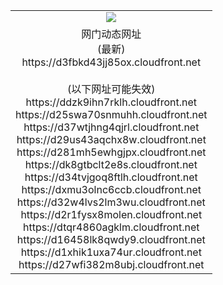 ﻿<table>
  <tr></tr>
  <tr><td colspan=2 align=center><img src="https://d3fbkd43jj85ox.cloudfront.net/Up/oGate.jpg" /></td></tr>
  <tr><td colspan=2 align=center>网门动态网址<br/>(最新)
<br>https://d3fbkd43jj85ox.cloudfront.net
<br/><br/>(以下网址可能失效)
<br>https://ddzk9ihn7rklh.cloudfront.net
<br>https://d25swa70snmuhh.cloudfront.net
<br>https://d37wtjhng4qjrl.cloudfront.net
<br>https://d29us43aqchx8w.cloudfront.net
<br>https://d281mh5ewhgjpx.cloudfront.net
<br>https://dk8gtbclt2e8s.cloudfront.net
<br>https://d34tvjgoq8ftlh.cloudfront.net
<br>https://dxmu3olnc6ccb.cloudfront.net
<br>https://d32w4lvs2lm3wu.cloudfront.net
<br>https://d2r1fysx8molen.cloudfront.net
<br>https://dtqr4860agklm.cloudfront.net
<br>https://d16458lk8qwdy9.cloudfront.net
<br>https://d1xhik1uxa74ur.cloudfront.net
<br>https://d27wfi382m8ubj.cloudfront.net
    </td>
  </tr>
</table>
